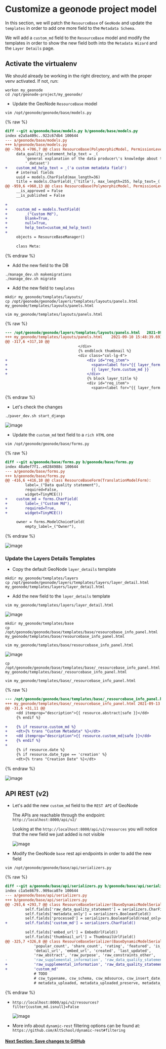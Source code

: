 # Customize a geonode project model

In this section, we will patch the `ResourceBase` of `GeoNode` and update the `templates` in order to add one more field to the `Metadata Schema`.

We will add a `custom_md` field to the `ResourceBase` model and modify the templates in order to show the new field both into the `Metadata Wizard` and the `Layer Details` page.


## Activate the virtualenv

We should already be working in the right directory, and with the proper venv activated.
If not, run:

```shell
workon my_geonode
cd /opt/geonode-project/my_geonode/
```


- Update the GeoNode `ResourceBase` model

```shell
vim /opt/geonode/geonode/base/models.py
```
{% raw %}
```diff
diff --git a/geonode/base/models.py b/geonode/base/models.py
index e2a5a409c..922c67db4 100644
--- a/geonode/base/models.py
+++ b/geonode/base/models.py
@@ -706,6 +706,7 @@ class ResourceBase(PolymorphicModel, PermissionLevelMixin, ItemBase):
     data_quality_statement_help_text = _(
         'general explanation of the data producer\'s knowledge about the lineage of a'
         ' dataset')
+    custom_md_help_text = _('a custom metadata field')
     # internal fields
     uuid = models.CharField(max_length=36)
     title = models.CharField(_('title'), max_length=255, help_text=_(
@@ -959,6 +960,13 @@ class ResourceBase(PolymorphicModel, PermissionLevelMixin, ItemBase):
     __is_approved = False
     __is_published = False
 
+
+    custom_md = models.TextField(
+        _("Custom Md"),
+        blank=True,
+        null=True,
+        help_text=custom_md_help_text)
+
     objects = ResourceBaseManager()
 
     class Meta:
```
{% endraw %}

- Add the new field to the DB

```shell
./manage_dev.sh makemigrations
./manage_dev.sh migrate
```

- Add the new field to `templates`

```shell
mkdir my_geonode/templates/layouts/
cp /opt/geonode/geonode/layers/templates/layouts/panels.html my_geonode/templates/layouts/panels.html
```

```shell
vim my_geonode/templates/layouts/panels.html
```
{% raw %}
```diff
--- /opt/geonode/geonode/layers/templates/layouts/panels.html	2021-09-01 14:22:59.778823091 +0100
+++ my_geonode/templates/layouts/panels.html	2021-09-10 15:48:39.691395977 +0100
@@ -317,6 +317,10 @@
                                 </div>
                                 {% endblock thumbnail %}
                                 <div class="col-lg-4">
+                                    <div id="req_item">
+                                      <span><label for="{{ layer_form.custom_md|id }}">{{ layer_form.custom_md.label }}</label></span>
+                                      {{ layer_form.custom_md }}
+                                    </div>
                                     {% block layer_title %}
                                     <div id="req_item">
                                       <span><label for="{{ layer_form.title|id }}">{{ layer_form.title.label }}</label></span>
```
{% endraw %}

- Let's check the changes

```shell
./paver_dev.sh start_django
```

![image](https://user-images.githubusercontent.com/1278021/133050035-f86bf268-37fa-44e3-a370-7f4a756ebe6a.png)

- Update the `custom_md` text field to a `rich HTML` one

```shell
vim /opt/geonode/geonode/base/forms.py
```
{% raw %}
```diff
diff --git a/geonode/base/forms.py b/geonode/base/forms.py
index 48a0ef7f1..e0284988c 100644
--- a/geonode/base/forms.py
+++ b/geonode/base/forms.py
@@ -416,6 +416,10 @@ class ResourceBaseForm(TranslationModelForm):
         label=_("Data quality statement"),
         required=False,
         widget=TinyMCE())
+    custom_md = forms.CharField(
+        label=_("Custom Md"),
+        required=True,
+        widget=TinyMCE())
 
     owner = forms.ModelChoiceField(
         empty_label=_("Owner"),
```
{% endraw %}

![image](https://user-images.githubusercontent.com/1278021/133050807-bb921fcc-0b1e-413b-8664-3b896b46ceb2.png)

### Update the Layers Details Templates
- Copy the default GeoNode `layer_details` template

```shell
mkdir my_geonode/templates/layers
cp /opt/geonode/geonode/layers/templates/layers/layer_detail.html my_geonode/templates/layers/layer_detail.html
```

- Add the new field to the `layer_details` template

```shell
vim my_geonode/templates/layers/layer_detail.html
```

![image](https://user-images.githubusercontent.com/1278021/133052525-a2a46eed-3a81-4d2b-9c88-22e3c639c572.png)

```shell
mkdir my_geonode/templates/base
cp /opt/geonode/geonode/base/templates/base/resourcebase_info_panel.html my_geonode/templates/base/resourcebase_info_panel.html
```

```shell
vim my_geonode/templates/base/resourcebase_info_panel.html
```

![image](https://user-images.githubusercontent.com/1278021/133052924-f7b3c258-972a-44a7-9011-a62d9886bdd1.png)

```shell
cp /opt/geonode/geonode/base/templates/base/_resourcebase_info_panel.html my_geonode/templates/base/_resourcebase_info_panel.html
```

```shell
vim my_geonode/templates/base/_resourcebase_info_panel.html
```
{% raw %}
```diff
--- /opt/geonode/geonode/base/templates/base/_resourcebase_info_panel.html	2021-07-14 14:38:25.391987680 +0100
+++ my_geonode/templates/base/_resourcebase_info_panel.html	2021-09-13 09:47:42.768337828 +0100
@@ -31,6 +31,11 @@
     <dd itemprop="description">{{ resource.abstract|safe }}</dd>
     {% endif %}
 
+    {% if resource.custom_md %}
+    <dt>{% trans "Custom Metadata" %}</dt>
+    <dd itemprop="description">{{ resource.custom_md|safe }}</dd>
+    {% endif %}
+
     {% if resource.date %}
     {% if resource.date_type == 'creation' %}
     <dt>{% trans "Creation Date" %}</dt>
```
{% endraw %}

![image](https://user-images.githubusercontent.com/1278021/133053625-ad93d6cc-bf87-4430-8ae5-b87dfedc068c.png)

## API REST (v2)
- Let's add the new `custom_md` field to the `REST API` of GeoNode

   The APIs are reachable through the endpoint: `http://localhost:8000/api/v2/`
   
   Looking at the `http://localhost:8000/api/v2/resources` you will notice that the new field we just added is not visible
   
   ![image](https://user-images.githubusercontent.com/1278021/133063348-69beee93-9a10-4c39-b869-69c593eee441.png)

- Modify the GeoNode `base` rest api endpoints in order to add the new field

```shell
vim /opt/geonode/geonode/base/api/serializers.py
```
{% raw %}
```diff
diff --git a/geonode/base/api/serializers.py b/geonode/base/api/serializers.py
index c1a5e8679..909aca07e 100644
--- a/geonode/base/api/serializers.py
+++ b/geonode/base/api/serializers.py
@@ -293,6 +293,7 @@ class ResourceBaseSerializer(BaseDynamicModelSerializer):
         self.fields['raw_data_quality_statement'] = serializers.CharField(read_only=True)
         self.fields['metadata_only'] = serializers.BooleanField()
         self.fields['processed'] = serializers.BooleanField(read_only=True)
+        self.fields['custom_md'] = serializers.CharField()
 
         self.fields['embed_url'] = EmbedUrlField()
         self.fields['thumbnail_url'] = ThumbnailUrlField()
@@ -325,7 +326,8 @@ class ResourceBaseSerializer(BaseDynamicModelSerializer):
             'popular_count', 'share_count', 'rating', 'featured', 'is_published', 'is_approved',
             'detail_url', 'embed_url', 'created', 'last_updated',
             'raw_abstract', 'raw_purpose', 'raw_constraints_other',
-            'raw_supplemental_information', 'raw_data_quality_statement', 'metadata_only', 'processed'
+            'raw_supplemental_information', 'raw_data_quality_statement', 'metadata_only', 'processed',
+            'custom_md'
             # TODO
             # csw_typename, csw_schema, csw_mdsource, csw_insert_date, csw_type, csw_anytext, csw_wkt_geometry,
             # metadata_uploaded, metadata_uploaded_preserve, metadata_xml,
```
{% endraw %}

- `http://localhost:8000/api/v2/resources?filter{custom_md.isnull}=False`

  ![image](https://user-images.githubusercontent.com/1278021/133064948-84e0a153-7cb7-4911-b0a9-42ac286f7c93.png)

- More info about `dynamic-rest` filtering options can be found at: `https://github.com/AltSchool/dynamic-rest#filtering`

#### [Next Section: Save changes to GitHub](060_GEONODE_PROJ_SAVE_GITHUB.md)
